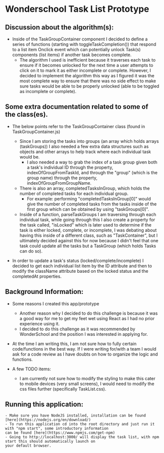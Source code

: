 # Wonderschool Task List Prototype

## Discussion about the algorithm(s):
- Inside of the TaskGroupContainer component I decided to define a series of functions (starting with 
toggleTaskCompletion()) that respond to a list item Onclick event which can potentially unlock Task(s) components 
(list items) if another task becomes complete.
	- The algorithm I used is inefficient because it traverses each task to ensure if it becomes unlocked for the next 
	time a user attempts to click on it to mark it as either incomplete or complete. However, I decided to implement 
	the algorithm this way as I figured it was the most complete way to ensure that there was no side effect to make 
	sure tasks would be able to be properly unlocked (able to be toggled as incomplete or complete).

## Some extra documentation related to some of the class(es).
- The below points refer to the TaskGroupContainer class (found in TaskGroupContainer.js)
    - Since I am storing the tasks into groups (an array which holds arrays (taskGroups)) I also needed a few extra data
    structures such as objects and other arrays to help track where each individual task would be.
        - I also needed a way to grab the index of a task group given both a task's individual ID through the property,
        indexOfGroupFromTaskId, and through the "group" (which is the group name) through the property, 
        indexOfGroupFromGroupName.
    - There is also an array, completedTasksInGroup, which holds the number of completed tasks for each individual group.
        - For example: performing "completedTasksInGroup[0]" would give the number of completed tasks from the tasks 
        inside of the first group which can be obtained by using "taskGroups[0]".
   - Inside of a function, parseTaskGroups I am traversing through each individual task, while going through this I also
   create a property for the task called, "isLocked" which is later used to determine if the task is either locked,
   complete, or incomplete, I was debating about having this inside of a different class, such as "TaskContainer", but
   I ultimately decided against this for now because I didn't feel that one task could update all the tasks but
   a TaskGroup (which holds Tasks can do so).     
   
- In order to update a task's status (locked/complete/incomplete) I decided to get each individual list item by the ID
attribute and then to modify the className attribute based on the locked status and the completedAt properties.
		
## Background Information:
- Some reasons I created this app/prototype
	- Another reason why I decided to do this challenge is because it was a good way for me to get my feet wet using
	React as I had no prior experience using it.
	- I decided to do this challenge as it was recommended by WonderSchool and the position I was interested in
	applying for.
	
- At the time I am writing this, I am not sure how to fully certain code/functions in the best way. If I were writing
for/with a team I would ask for a code review as I have doubts on how to organize the logic and functions.

- A few TODO items:
    - I am currently not sure how to modify the styling to make this cater to mobile devices (very small screens), I 
    would need to modify the css files further (specifically TaskList.css).

## Running this application:
    - Make sure you have NodeJS installed, installation can be found [here](https://nodejs.org/en/download/)
	- To run this application cd into the root directory and just run it with "npm start", some introductory information
	can be found [here](https://www.npmjs.com/get-npm)
	- Going to http://localhost:3000/ will display the task list, with npm start this should automatically launch on
	your default browser.